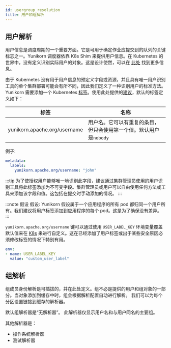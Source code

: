 ```yaml
---
id: usergroup_resolution
title: 用户和组解析
---
```


<!--
Licensed to the Apache Software Foundation (ASF) under one
or more contributor license agreements.  See the NOTICE file
distributed with this work for additional information
regarding copyright ownership.  The ASF licenses this file
to you under the Apache License, Version 2.0 (the
"License"); you may not use this file except in compliance
with the License.  You may obtain a copy of the License at

  http://www.apache.org/licenses/LICENSE-2.0

Unless required by applicable law or agreed to in writing,
software distributed under the License is distributed on an
"AS IS" BASIS, WITHOUT WARRANTIES OR CONDITIONS OF ANY
KIND, either express or implied.  See the License for the
specific language governing permissions and limitations
under the License.
-->

## 用户解析

用户信息是调度周期的一个重要方面。它是可用于确定作业应提交到的队列的关键标志之一。Yunikorn 调度器依靠 K8s Shim 来提供用户信息。在 Kubernetes 的世界中，没有定义识别实际用户的对象。这是设计使然，可以在 [此处](https://kubernetes.io/docs/reference/access-authn-authz/authentication/#users-in-kubernetes) 找到更多信息。

由于 Kubernetes 没有用于用户信息的预定义字段或资源，并且具有唯一用户识别工具的单个集群部署可能会有所不同，因此我们定义了一种识别用户的标准方法。Yunikorn 需要添加一个 Kubernetes [标签](https://kubernetes.io/docs/concepts/overview/working-with-objects/labels/)。使用此处提供的[建议](https://kubernetes.io/docs/concepts/overview/working-with-objects/common-labels/)，默认的标签定义如下：

| 标签                                           | 名称 |
|----------------------------------------------- |---------------------	|
| yunikorn.apache.org/username 	                 | 用户名。它可以有重复的条目，但只会使用第一个值。默认用户是`nobody` |

例子:
```yaml
metadata:
  labels:
    yunikorn.apache.org/username: "john"
```
:::tip
为了使授权用户能够唯一地识别此字段，建议通过集群管理员使用的用户识别工具将此标签添加为不可变字段。集群管理员或用户可以自由使用任何方法或工具来添加该字段和值。这包括在提交时手动添加的情况。
:::

:::note 假设 
假设:
  Yunikorn 假设属于一个应用程序的所有 pod 都归同一个用户所有。我们建议将用户标签添加到应用程序的每个 pod。这是为了确保没有差异。
:::

`yunikorn.apache.org/username` 键可以通过使用 `USER_LABEL_KEY` 环境变量覆盖默认值来在 [K8s](https://github.com/apache/incubator-yunikorn-release/blob/master/helm-charts/yunikorn/templates/deployment.yaml) 来进行自定义。这在已经添加了用户标签或出于某些安全原因必须修改标签的情况下特别有用。

```yaml
env:
- name: USER_LABEL_KEY
  value: "custom_user_label"
```

## 组解析

组成员身份解析是可插拔的，并在此处定义。组不必是提供的用户和组对象的一部分。当对象添加到缓存中时，组会根据解析配置自动进行解析。
我们可以为每个分区设置链接到缓存的解析器。

默认组解析器是“无解析器”。
此解析器仅显示用户名和与用户同名的主要组。

其他解析器是：
* 操作系统解析器
* 测试解析器
